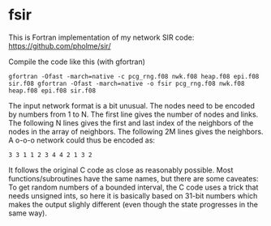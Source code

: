 # fsir
This is Fortran implementation of my network SIR code: https://github.com/pholme/sir/

Compile the code like this (with gfortran)

`gfortran -Ofast -march=native -c pcg_rng.f08 nwk.f08 heap.f08 epi.f08 sir.f08
gfortran -Ofast -march=native -o fsir pcg_rng.f08 nwk.f08 heap.f08 epi.f08 sir.f08`

The input network format is a bit unusual. The nodes need to be encoded by numbers from 1 to N. The first line gives the number of nodes and links. The following N lines gives the first and last index of the neighbors of the nodes in the array of neighbors. The following 2M lines gives the neighbors. A o-o-o network could thus be encoded as:

`3 3
1 1
2 3
4 4
2
1
3
2`

It follows the original C code as close as reasonably possible. Most functions/subroutines have the same names, but there are some caveates: To get random numbers of a bounded interval, the C code uses a trick that needs unsigned ints, so here it is basically based on 31-bit numbers which makes the output slighly different (even though the state progresses in the same way).
